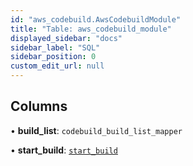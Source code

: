 ```yaml
---
id: "aws_codebuild.AwsCodebuildModule"
title: "Table: aws_codebuild_module"
displayed_sidebar: "docs"
sidebar_label: "SQL"
sidebar_position: 0
custom_edit_url: null
---
```


## Columns

• **build\_list**: `codebuild_build_list_mapper`

• **start\_build**: [`start_build`](aws_codebuild_rpcs_start_build.StartBuildRPC.md)
